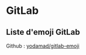 # GitLab

## Liste d'emoji GitLab

Github : [yodamad/gitlab-emoji](https://github.com/yodamad/gitlab-emoji)


